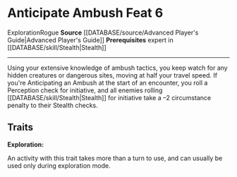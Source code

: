 ﻿---
feat: Anticipate Ambush
id: '1791'
level: '6'
name: Anticipate Ambush
prerequisite: Expert in [[DATABASE/skill/Stealth|Stealth]]
rarity: Common
source: '[[DATABASE/source/Advanced Player''s Guide|Advanced Player''s Guide]]'
trait:
- '[[DATABASE/trait/Exploration|Exploration]]'
- '[[DATABASE/trait/Rogue|Rogue]]'
type: Feat

---
# Anticipate Ambush <span class="item-type">Feat 6</span>

<span class="item-trait">Exploration</span><span class="item-trait">Rogue</span>
**Source** [[DATABASE/source/Advanced Player's Guide|Advanced Player's Guide]] 
**Prerequisites** expert in [[DATABASE/skill/Stealth|Stealth]]

---
Using your extensive knowledge of ambush tactics, you keep watch for any hidden creatures or dangerous sites, moving at half your travel speed. If you're Anticipating an Ambush at the start of an encounter, you roll a Perception check for initiative, and all enemies rolling [[DATABASE/skill/Stealth|Stealth]] for initiative take a –2 circumstance penalty to their Stealth checks.

## Traits

**Exploration:**

An activity with this trait takes more than a turn to use, and can usually be used only during exploration mode.